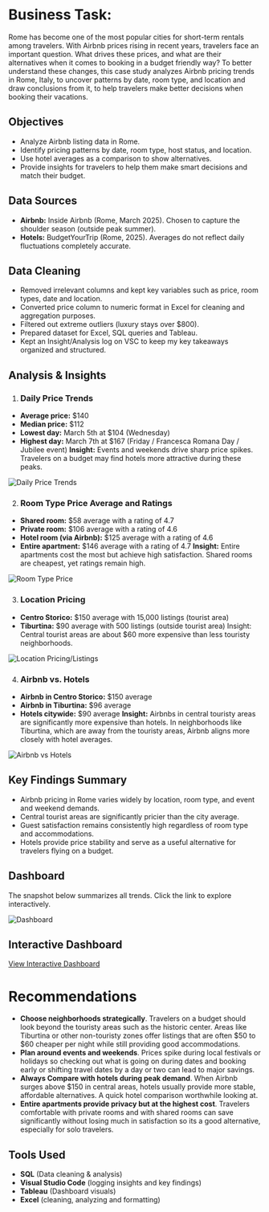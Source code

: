 # Business Task:

Rome has become one of the most popular cities for short-term rentals among travelers. With Airbnb prices rising in recent years, travelers face an important question. What drives these prices, and what are their alternatives when it comes to booking in a budget friendly way?
To better understand these changes, this case study analyzes Airbnb pricing trends in Rome, Italy, to uncover patterns by date, room type, and location and draw conclusions from it, to help travelers make better decisions when booking their vacations.

## Objectives
- Analyze Airbnb listing data in Rome.
- Identify pricing patterns by date, room type, host status, and location.
- Use hotel averages as a comparison to show alternatives.
- Provide insights for travelers to help them make smart decisions and match their budget.


## Data Sources
- **Airbnb:** Inside Airbnb (Rome, March 2025). Chosen to capture the shoulder season (outside peak summer).
- **Hotels:** BudgetYourTrip (Rome, 2025). Averages do not reflect daily fluctuations completely accurate.


## Data Cleaning
- Removed irrelevant columns and kept key variables such as price, room types, date and location.
- Converted price column to numeric format in Excel for cleaning and aggregation purposes.
- Filtered out extreme outliers (luxury stays over $800).
- Prepared dataset for Excel, SQL queries and Tableau.
- Kept an Insight/Analysis log on VSC to keep my key takeaways organized and structured.


## Analysis & Insights
1. ### Daily Price Trends
- **Average price:** $140
- **Median price:** $112
- **Lowest day:** March 5th at $104 (Wednesday)
- **Highest day:** March 7th at $167 (Friday / Francesca Romana Day / Jubilee event)
**Insight:** Events and weekends drive sharp price spikes. Travelers on a budget may find hotels more attractive during these peaks.

![Daily Price Trends](images/price_trends.png)


2. ### Room Type Price Average and Ratings
- **Shared room:**  $58 average with a rating of 4.7
- **Private room:** $106 average with a rating of 4.6
- **Hotel room (via Airbnb):** $125 average with a rating of 4.6
- **Entire apartment:** $146 average with a rating of 4.7
**Insight:** Entire apartments cost the most but achieve high satisfaction. Shared rooms are cheapest, yet ratings remain high.

![Room Type Price](images/room_type.png)

3. ### Location Pricing
- **Centro Storico:** $150 average with 15,000 listings (tourist area)
- **Tiburtina:** $90 average with 500 listings (outside tourist area)
Insight: Central tourist areas are about $60 more expensive than less touristy neighborhoods.

![Location Pricing/Listings](images/location_listings.png)


4. ### Airbnb vs. Hotels
- **Airbnb in Centro Storico:** $150 average
- **Airbnb in Tiburtina:** $96 average
- **Hotels citywide:** $90 average
**Insight:** Airbnbs in central touristy areas are significantly more expensive than hotels. In neighborhoods like Tiburtina, which are away from the touristy areas, Airbnb aligns more closely with hotel averages.

![Airbnb vs Hotels](images/airbnb_vs_hotels.png)

## Key Findings Summary
- Airbnb pricing in Rome varies widely by location, room type, and event and weekend demands.
- Central tourist areas are significantly pricier than the city average.
- Guest satisfaction remains consistently high regardless of room type and accommodations.
- Hotels provide price stability and serve as a useful alternative for travelers flying on a budget.

## Dashboard
The snapshot below summarizes all trends. Click the link to explore interactively.


![Dashboard](images/dashboard.png)


## Interactive Dashboard
[View Interactive Dashboard](https://public.tableau.com/views/AirbnbPriceTrends/AirbnbCaseStudy?:language=en-US&:sid=&:redirect=auth&:display_count=n&:origin=viz_share_link)


# Recommendations
* **Choose neighborhoods strategically**. Travelers on a budget should look beyond the touristy areas such as the historic center. Areas like Tiburtina or other non-touristy zones offer listings that are often $50 to $60 cheaper per night while still providing good accommodations.
* **Plan around events and weekends**. Prices spike during local festivals or holidays so checking out what is going on during dates and booking early or shifting travel dates by a day or two can lead to major savings.
* **Always Compare with hotels during peak demand**. When Airbnb surges above $150 in central areas, hotels usually provide more stable, affordable alternatives. A quick hotel comparison worthwhile looking at.
* **Entire apartments provide privacy but at the highest cost**. Travelers comfortable with private rooms and with shared rooms can save significantly without losing much in satisfaction so its a good alternative, especially for solo travelers.

## Tools Used
- **SQL** (Data cleaning & analysis)
- **Visual Studio Code** (logging insights and key findings)
- **Tableau** (Dashboard visuals)
- **Excel** (cleaning, analyzing and formatting)


